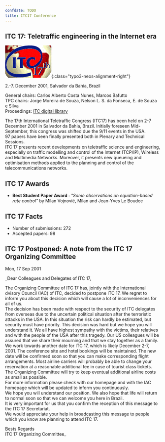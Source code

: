 ```yaml
---
confdate: TODO
title: ITC17 Conference
---
```


## ITC 17: Teletraffic engineering in the Internet era

![](/assets/Persistent/itc17-2.gif){:class="typo3-neos-alignment-right"}

2.-7. December 2001, Salvador da Bahia, Brazil

General chairs: Carlos Alberto Costa Nunes, Marcos Bafutto<br/>
TPC chairs: Jorge Moreira de Souza, Nelson L. S. da Fonseca, E. de Souza e Silva<br/>
Proceedings: [ITC digital library](/itc-library/itc17.html)

The 17th International Teletraffic Congress (ITC17) has been held on 2-7 December 2001 in Salvador da Bahia, Brazil. Initially foreseen Mid-September, this congress was shifted due the 9/11 events in the USA.<br/>
97 papers have been finally presented both in Plenary and Technical Sessions.<br/>
ITC 17 presents recent developments on teletraffic science and engineering, especially on traffic modelling and control of the Internet (TCP/IP), Wireless and Multimedia Networks. Moreover, it presents new queueing and optimisation methods applied to the planning and control of the telecommunications networks.

## ITC 17 Awards

  *  **Best Student Paper Award** : _"Some observations on equation-based rate control"_ by Milan Vojnović, Milan and Jean-Yves Le Boudec




## ITC 17 Facts

  * Number of submissions: 272
  * Accepted papers: 98



## ITC 17 Postponed: A note from the ITC 17 Organizing Committee

Mon, 17 Sep 2001


_Dear Colleagues and Delegates of ITC 17,

The Organizing Committee of ITC 17 has, jointly with the International dvisory Council (IAC) of ITC, decided to postpone ITC 17. We regret to inform you about this decision which will cause a lot of inconveniences for all of us.<br/>
The decision has been made with respect to the security of ITC delegates from overseas due to the uncertain political situation after the terroristic attacks in the USA. In this situation the risk can hardly be estimated, but security must have priority. This decision was hard but we hope you will understand it. We all have highest sympathy with the victims, their relatives and with the people of the USA after this tragedy. Our US colleagues will be assured that we share their mourning and that we stay together as a family.<br/>
We work towards another date for ITC 17, which is likely December 2-7, 2001. The conference site and hotel bookings will be maintained. The new date will be confirmed soon so that you can make corresponding flight arrangements. Most airline carriers will probably be able to change your reservation at a reasonable additional fee in case of tourist class tickets. The Organizing Committee will try to keep eventual additional airline costs as small as possible.<br/>
For more information please check with our homepage and with the IAC homepage which will be updated to inform you continuously.<br/>
We hope you will understand our position. We also hope that life will return to normal soon so that we can welcome you here in Brazil.<br/>
It is very important for us that you confirm the reception of this message to the ITC 17 Secretariat.<br/>
We would appreciate your help in broadcasting this message to people which you know are planning to attend ITC 17.

Bests Regards<br/>
ITC 17 Organizing Committee_
